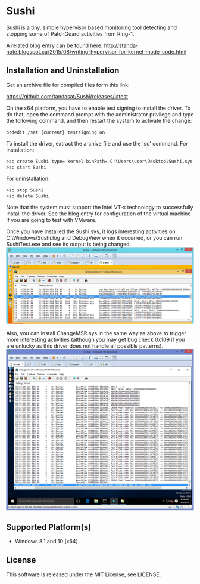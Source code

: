 Sushi
======

Sushi is a tiny, simple hypervisor based monitoring tool detecting and stopping
some of PatchGuard activities from Ring-1.

A related blog entry can be found here:
    http://standa-note.blogspot.ca/2015/08/writing-hypervisor-for-kernel-mode-code.html


Installation and Uninstallation
--------------------------------

Get an archive file for compiled files form this link:

   https://github.com/tandasat/Sushi/releases/latest

On the x64 platform, you have to enable test signing to install the driver.
To do that, open the command prompt with the administrator privilege and type 
the following command, and then restart the system to activate the change:

    bcdedit /set {current} testsigning on

To install the driver, extract the archive file and use the 'sc' command. For 
installation:

    >sc create Sushi type= kernel binPath= C:\Users\user\Desktop\Sushi.sys
    >sc start Sushi

For uninstallation:

    >sc stop Sushi
    >sc delete Sushi

Note that the system must support the Intel VT-x technology to successfully
install the driver. See the blog entry for configuration of the virtual machine
if you are going to test with VMware.

Once you have installed the Sushi.sys, it logs interesting activities on 
C:\Windows\Sushi.log and DebugView when it occurred, or you can run 
SushiTest.exe and see its output is being changed.
![Basic Output](/img/basic_output.png)

Also, you can install ChangeMSR.sys in the same way as above to trigger more 
interesting activities (although you may get bug check 0x109 if you are unlucky
as this driver does not handle all possible patterns).
![Detected](/img/detected.png)


Supported Platform(s)
----------------------
- Windows 8.1 and 10 (x64)


License
--------
This software is released under the MIT License, see LICENSE.
